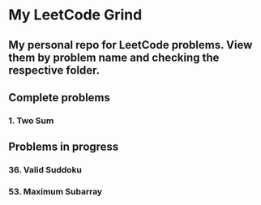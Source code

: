 # My LeetCode Grind

## My personal repo for LeetCode problems. View them by problem name and checking the respective folder.

## Complete problems
### 1. Two Sum

## Problems in progress
### 36. Valid Suddoku
### 53. Maximum Subarray